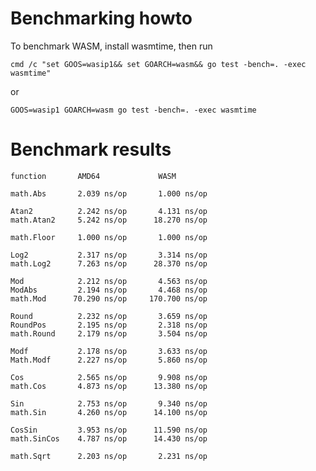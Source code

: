 # Benchmarking howto

To benchmark WASM, install wasmtime, then run

    cmd /c "set GOOS=wasip1&& set GOARCH=wasm&& go test -bench=. -exec wasmtime"

or

    GOOS=wasip1 GOARCH=wasm go test -bench=. -exec wasmtime

# Benchmark results

    function       AMD64             WASM

    math.Abs       2.039 ns/op       1.000 ns/op

    Atan2          2.242 ns/op       4.131 ns/op
    math.Atan2     5.242 ns/op      18.270 ns/op

    math.Floor     1.000 ns/op       1.000 ns/op

    Log2           2.317 ns/op       3.314 ns/op
    math.Log2      7.263 ns/op      28.370 ns/op

    Mod            2.212 ns/op       4.563 ns/op
    ModAbs         2.194 ns/op       4.468 ns/op
    math.Mod      70.290 ns/op     170.700 ns/op

    Round          2.232 ns/op       3.659 ns/op
    RoundPos       2.195 ns/op       2.318 ns/op
    math.Round     2.179 ns/op       3.504 ns/op

    Modf           2.178 ns/op       3.633 ns/op
    Math.Modf      2.227 ns/op       5.860 ns/op

    Cos            2.565 ns/op       9.908 ns/op
    math.Cos       4.873 ns/op      13.380 ns/op

    Sin            2.753 ns/op       9.340 ns/op
    math.Sin       4.260 ns/op      14.100 ns/op

    CosSin         3.953 ns/op      11.590 ns/op
    math.SinCos    4.787 ns/op      14.430 ns/op

    math.Sqrt      2.203 ns/op       2.231 ns/op
